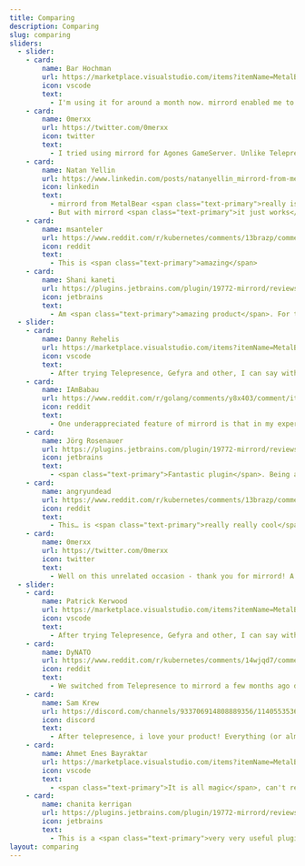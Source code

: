 ```yaml
---
title: Comparing
description: Comparing
slug: comparing
sliders:
  - slider:
    - card:
        name: Bar Hochman
        url: https://marketplace.visualstudio.com/items?itemName=MetalBear.mirrord&ssr=false#review-details
        icon: vscode
        text:
          - I'm using it for around a month now. mirrord enabled me to <span class="text-primary">easily connect my app into my k8s cluster</span> and use the system as it in the k8s environment with ease. I could just forget running docker on my machine and use the dev k8s environment to run my code with minimal configuration and work.
    - card:
        name: 0merxx
        url: https://twitter.com/0merxx
        icon: twitter
        text:
          - I tried using mirrord for Agones GameServer. Unlike Telepresence, which does various services, you can directly enter the Pod, so you can mirror the communication! <span class="text-primary">wonderful</span>
    - card:
        name: Natan Yellin
        url: https://www.linkedin.com/posts/natanyellin_mirrord-from-metalbear-really-is-magic-developing-activity-7065248596870279168-751S/
        icon: linkedin
        text:
          - mirrord from MetalBear <span class="text-primary">really is magic</span> Developing Robusta Dev locally used to be a pain. Robusta needs to access Prometheus in-cluster, to receive events on push with webhooks, etc.
          - But with mirrord <span class="text-primary">it just works</span>. Seriously magical experience.
    - card:
        name: msanteler
        url: https://www.reddit.com/r/kubernetes/comments/13brazp/comment/jjcklpy/?utm_source=share&utm_medium=web2x&context=3
        icon: reddit
        text:
          - This is <span class="text-primary">amazing</span>
    - card:
        name: Shani kaneti
        url: https://plugins.jetbrains.com/plugin/19772-mirrord/reviews
        icon: jetbrains
        text:
          - Am <span class="text-primary">amazing product</span>. For the first time I was able to debug my kubernetes pods, and all in such easy configuration and process. <span class="text-primary">Recommended!!! </span>Looking forward for the next releases
  - slider:
    - card:
        name: Danny Rehelis
        url: https://marketplace.visualstudio.com/items?itemName=MetalBear.mirrord&ssr=false#review-details
        icon: vscode
        text:
          - After trying Telepresence, Gefyra and other, I can say with confidence this is by far, a surprise tool. <span class="text-primary">It's like magic</span>, an out-of-the-box experience like no other. Bootstrapping our development cycle, dropping the use of "local-dev", comes with fine-grained configuration. <span class="text-primary">A real gem</span>!
    - card:
        name: IAmBabau
        url: https://www.reddit.com/r/golang/comments/y8x403/comment/it2o7vr/?utm_source=share&utm_medium=web2x&context=3
        icon: reddit
        text:
          - One underappreciated feature of mirrord is that in my experience it <span class="text-primary">"just works"</span> while I always have to spend way too much time configuring telepresence.
    - card:
        name: Jörg Rosenauer
        url: https://plugins.jetbrains.com/plugin/19772-mirrord/reviews
        icon: jetbrains
        text:
          - <span class="text-primary">Fantastic plugin</span>. Being able to run your service "locally in the cluster" through the click of one button is powerful. I have started to roll it out to the whole dev team. Also shout-out to the devs for being really helpful, had a very specific issue because of the way I set up my pods and it got fixed next day.
    - card:
        name: angryundead
        url: https://www.reddit.com/r/kubernetes/comments/13brazp/comment/jjcklpy/?utm_source=share&utm_medium=web2x&context=3
        icon: reddit
        text:
          - This… is <span class="text-primary">really really cool</span>.
    - card:
        name: 0merxx
        url: https://twitter.com/0merxx
        icon: twitter
        text:
          - Well on this unrelated occasion - thank you for mirrord! A <span class="text-primary">life saver</span> when writing controllers for k8s and need the cluster context. I don't know if usecase is common, but it fixed me :)
  - slider:
    - card:
        name: Patrick Kerwood
        url: https://marketplace.visualstudio.com/items?itemName=MetalBear.mirrord&ssr=false#review-details
        icon: vscode
        text:
          - After trying Telepresence, Gefyra and other, I can say with confidence this is by far, a <span class="text-primary">surprise tool</span>. It's like magic, an out-of-the-box experience like no other. Bootstrapping our development cycle, dropping the use of "local-dev", comes with fine-grained configuration. <span class="text-primary">A real gem!</span>
    - card:
        name: DyNATO
        url: https://www.reddit.com/r/kubernetes/comments/14wjqd7/comment/jrinfbz/?context=3&rdt=46962
        icon: reddit
        text:
          - We switched from Telepresence to mirrord a few months ago due to instability and breaking updates in Telepresence. <span class="text-primary">Wish I had known about mirrord before.</span>
    - card:
        name: Sam Krew
        url: https://discord.com/channels/933706914808889356/1140553536392925194/1140557131599319050
        icon: discord
        text:
          - After telepresence, i love your product! Everything (or almost everything) <span class="text-primary">works like a magic.</span>
    - card:
        name: Ahmet Enes Bayraktar
        url: https://marketplace.visualstudio.com/items?itemName=MetalBear.mirrord&ssr=false#review-details
        icon: vscode
        text:
          - <span class="text-primary">It is all magic</span>, can't recommend enough!
    - card:
        name: chanita kerrigan
        url: https://plugins.jetbrains.com/plugin/19772-mirrord/reviews
        icon: jetbrains
        text:
          - This is a <span class="text-primary">very very useful plugin</span> that will allow you to debug your code locally but in the context of your k8s cluster using real traffic from the cluster in a frictionless way. IMHO it's also <span class="text-primary">superior (in terms of ease of use/value) to other solutions out there</span>. 5/5
layout: comparing
---
```

